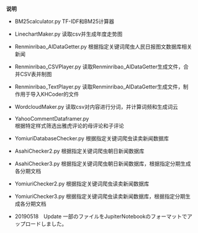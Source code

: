 <b>说明</b>
* BM25calculator.py 
TF-IDF和BM25计算器

* LinechartMaker.py 
读取csv并生成年度走势图

* Renminribao_AIDataGetter.py
根据指定关键词爬虫人民日报图文数据库相关新闻

* Renminribao_CSVPlayer.py
读取Renminribao_AIDataGetter生成文件，合并CSV表并制图

* Renminribao_TextPlayer.py
读取Renminribao_AIDataGetter生成文件，制作用于导入KHCoder的文件

* WordcloudMaker.py 
读取csv对内容进行分词，并计算词频和生成词云

* YahooCommentDataframer.py	 
根据特定样式筛选出雅虎评论的母评论和子评论

* YomiuriDatabaseChecker.py
根据指定关键词爬虫读卖新闻数据库

* AsahiChecker2.py
根据指定关键词爬虫朝日新闻数据库

* AsahiChecker3.py
根据指定关键词爬虫朝日新闻数据库，根据指定分期生成各分期文档

* YomiuriChecker2.py
根据指定关键词爬虫读卖新闻数据库

* YomiuriChecker3.py
根据指定关键词爬虫读卖新闻数据库，根据指定分期生成各分期文档

* 20190518　Update
一部のファイルをJupiterNotebookのフォーマットでアップロードしました。
